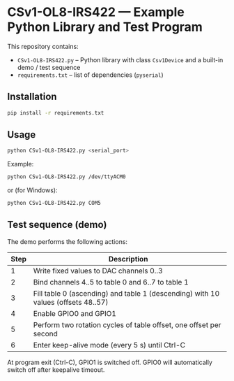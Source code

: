# CSv1-OL8-IRS422 — Example Python Library and Test Program

This repository contains:

- `CSv1-OL8-IRS422.py` – Python library with class `Csv1Device` and a built-in demo / test sequence
- `requirements.txt` – list of dependencies (`pyserial`)

## Installation

```bash
pip install -r requirements.txt
````

## Usage

```bash
python CSv1-OL8-IRS422.py <serial_port>
```

Example:

```bash
python CSv1-OL8-IRS422.py /dev/ttyACM0
```

or (for Windows):

```bash
python CSv1-OL8-IRS422.py COM5
```

## Test sequence (demo)

The demo performs the following actions:

| Step | Description                                                                       |
| ---- | --------------------------------------------------------------------------------- |
| 1    | Write fixed values to DAC channels 0..3                                           |
| 2    | Bind channels 4..5 to table 0 and 6..7 to table 1                                 |
| 3    | Fill table 0 (ascending) and table 1 (descending) with 10 values (offsets 48..57) |
| 4    | Enable GPIO0 and GPIO1                                                            |
| 5    | Perform two rotation cycles of table offset, one offset per second                |
| 6    | Enter keep-alive mode (every 5 s) until Ctrl-C                                    |

At program exit (Ctrl-C), GPIO1 is switched off. GPIO0 will automatically switch off after keepalive timeout.

